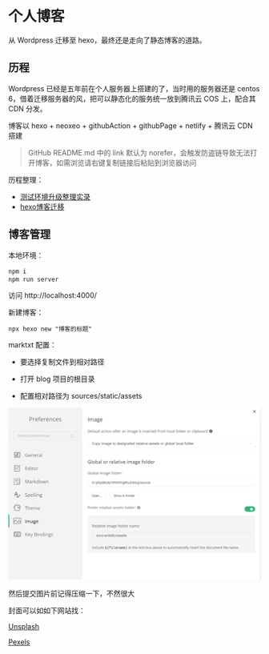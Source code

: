 # 个人博客

从 Wordpress 迁移至 hexo，最终还是走向了静态博客的道路。

## 历程

Wordpress 已经是五年前在个人服务器上搭建的了，当时用的服务器还是 centos 6，借着迁移服务器的风，把可以静态化的服务统一放到腾讯云 COS 上，配合其 CDN 分发。

博客以 hexo + neoxeo + githubAction + githubPage + netlify + 腾讯云 CDN 搭建

> GitHub README.md 中的 link 默认为 norefer，会触发防盗链导致无法打开博客，如需浏览请右键复制链接后粘贴到浏览器访问

历程整理：

- [测试环境升级整理实录](https://blog.wj2015.com/2022/05/11/%E6%B5%8B%E8%AF%95%E7%8E%AF%E5%A2%83%E5%8D%87%E7%BA%A7%E6%95%B4%E7%90%86%E5%AE%9E%E5%BD%95/)
- [hexo博客迁移](https://blog.wj2015.com/2022/05/08/hexo%E5%8D%9A%E5%AE%A2%E8%BF%81%E7%A7%BB/)

## 博客管理

本地环境：

```shell
npm i
npm run server
```
访问 http://localhost:4000/

新建博客：

```shell
npx hexo new "博客的标题"
```

marktxt 配置：

- 要选择复制文件到相对路径

- 打开 blog 项目的根目录

- 配置相对路径为 sources/static/assets

![](source/static/assets/2023-02-20-23-29-08-image.png)

然后提交图片前记得压缩一下，不然很大

封面可以如如下网站找：

[Unsplash](https://unsplash.com/s/photos/cc0)

[Pexels](https://www.pexels.com/zh-cn/)